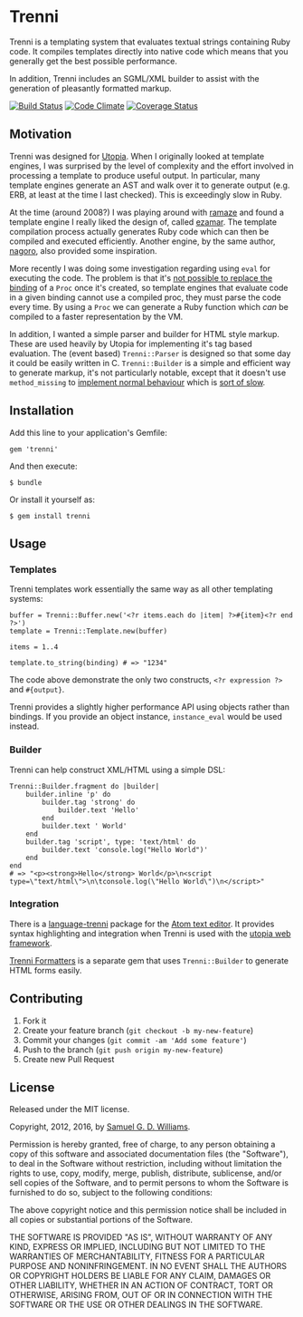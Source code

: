 # Trenni

Trenni is a templating system that evaluates textual strings containing Ruby
code. It compiles templates directly into native code which means that you
generally get the best possible performance.

In addition, Trenni includes an SGML/XML builder to assist with the generation
of pleasantly formatted markup.

[![Build Status](https://secure.travis-ci.org/ioquatix/trenni.svg)](http://travis-ci.org/ioquatix/trenni)
[![Code Climate](https://codeclimate.com/github/ioquatix/trenni.svg)](https://codeclimate.com/github/ioquatix/trenni)
[![Coverage Status](https://coveralls.io/repos/ioquatix/trenni/badge.svg)](https://coveralls.io/r/ioquatix/trenni)

## Motivation

Trenni was designed for [Utopia](https://github.com/ioquatix/utopia). When I originally looked at template engines, I was surprised by the level of complexity and the effort involved in processing a template to produce useful output. In particular, many template engines generate an AST and walk over it to generate output (e.g. ERB, at least at the time I last checked). This is exceedingly slow in Ruby.

At the time (around 2008?) I was playing around with [ramaze](https://github.com/Ramaze/ramaze) and found a template engine I really liked the design of, called [ezamar](https://github.com/manveru/ezamar). The template compilation process actually generates Ruby code which can then be compiled and executed efficiently. Another engine, by the same author, [nagoro](https://github.com/manveru/nagoro), also provided some inspiration.

More recently I was doing some investigation regarding using `eval` for executing the code. The problem is that it's [not possible to replace the binding](http://stackoverflow.com/questions/27391909/replace-evalcode-string-binding-with-lambda/27392437) of a `Proc` once it's created, so template engines that evaluate code in a given binding cannot use a compiled proc, they must parse the code every time. By using a `Proc` we can generate a Ruby function which *can* be compiled to a faster representation by the VM.

In addition, I wanted a simple parser and builder for HTML style markup. These are used heavily by Utopia for implementing it's tag based evaluation. The (event based) `Trenni::Parser` is designed so that some day it could be easily written in C. `Trenni::Builder` is a simple and efficient way to generate markup, it's not particularly notable, except that it doesn't use `method_missing` to [implement normal behaviour](https://github.com/sparklemotion/nokogiri/blob/b6679e928924529b56dcc0f3164224c040d14555/lib/nokogiri/xml/builder.rb#L355) which is [sort of slow](http://franck.verrot.fr/blog/2015/07/12/benchmarking-ruby-method-missing-and-define-method/).

## Installation

Add this line to your application's Gemfile:

	gem 'trenni'

And then execute:

	$ bundle

Or install it yourself as:

	$ gem install trenni

## Usage

### Templates

Trenni templates work essentially the same way as all other templating systems:

	buffer = Trenni::Buffer.new('<?r items.each do |item| ?>#{item}<?r end ?>')
	template = Trenni::Template.new(buffer)
		
	items = 1..4
		
	template.to_string(binding) # => "1234"
	
The code above demonstrate the only two constructs, `<?r expression ?>` and `#{output}`.

Trenni provides a slightly higher performance API using objects rather than bindings. If you provide an object instance, `instance_eval` would be used instead.

### Builder

Trenni can help construct XML/HTML using a simple DSL:

	Trenni::Builder.fragment do |builder|
		builder.inline 'p' do
			builder.tag 'strong' do
				builder.text 'Hello'
			end
			builder.text ' World'
		end
		builder.tag 'script', type: 'text/html' do
			builder.text 'console.log("Hello World")'
		end
	end
	# => "<p><strong>Hello</strong> World</p>\n<script type=\"text/html\">\n\tconsole.log(\"Hello World\")\n</script>"

### Integration

There is a [language-trenni](https://atom.io/packages/language-trenni) package for the [Atom text editor](https://atom.io). It provides syntax highlighting and integration when Trenni is used with the [utopia web framework](https://github.com/ioquatix/utopia).

[Trenni Formatters](https://github.com/ioquatix/trenni-formatters) is a separate gem that uses `Trenni::Builder` to generate HTML forms easily.

## Contributing

1. Fork it
2. Create your feature branch (`git checkout -b my-new-feature`)
3. Commit your changes (`git commit -am 'Add some feature'`)
4. Push to the branch (`git push origin my-new-feature`)
5. Create new Pull Request

## License

Released under the MIT license.

Copyright, 2012, 2016, by [Samuel G. D. Williams](http://www.codeotaku.com/samuel-williams).

Permission is hereby granted, free of charge, to any person obtaining a copy
of this software and associated documentation files (the "Software"), to deal
in the Software without restriction, including without limitation the rights
to use, copy, modify, merge, publish, distribute, sublicense, and/or sell
copies of the Software, and to permit persons to whom the Software is
furnished to do so, subject to the following conditions:

The above copyright notice and this permission notice shall be included in
all copies or substantial portions of the Software.

THE SOFTWARE IS PROVIDED "AS IS", WITHOUT WARRANTY OF ANY KIND, EXPRESS OR
IMPLIED, INCLUDING BUT NOT LIMITED TO THE WARRANTIES OF MERCHANTABILITY,
FITNESS FOR A PARTICULAR PURPOSE AND NONINFRINGEMENT. IN NO EVENT SHALL THE
AUTHORS OR COPYRIGHT HOLDERS BE LIABLE FOR ANY CLAIM, DAMAGES OR OTHER
LIABILITY, WHETHER IN AN ACTION OF CONTRACT, TORT OR OTHERWISE, ARISING FROM,
OUT OF OR IN CONNECTION WITH THE SOFTWARE OR THE USE OR OTHER DEALINGS IN
THE SOFTWARE.